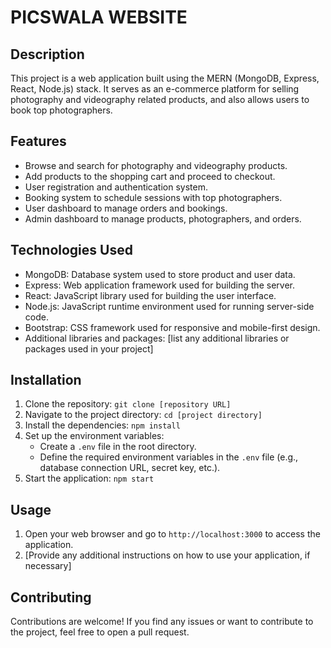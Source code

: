 # PICSWALA WEBSITE

## Description

This project is a web application built using the MERN (MongoDB, Express, React, Node.js) stack. It serves as an e-commerce platform for selling photography and videography related products, and also allows users to book top photographers.

## Features

- Browse and search for photography and videography products.
- Add products to the shopping cart and proceed to checkout.
- User registration and authentication system.
- Booking system to schedule sessions with top photographers.
- User dashboard to manage orders and bookings.
- Admin dashboard to manage products, photographers, and orders.

## Technologies Used

- MongoDB: Database system used to store product and user data.
- Express: Web application framework used for building the server.
- React: JavaScript library used for building the user interface.
- Node.js: JavaScript runtime environment used for running server-side code.
- Bootstrap: CSS framework used for responsive and mobile-first design.
- Additional libraries and packages: [list any additional libraries or packages used in your project]

## Installation

1. Clone the repository: `git clone [repository URL]`
2. Navigate to the project directory: `cd [project directory]`
3. Install the dependencies: `npm install`
4. Set up the environment variables:
   - Create a `.env` file in the root directory.
   - Define the required environment variables in the `.env` file (e.g., database connection URL, secret key, etc.).
5. Start the application: `npm start`

## Usage

1. Open your web browser and go to `http://localhost:3000` to access the application.
2. [Provide any additional instructions on how to use your application, if necessary]

## Contributing

Contributions are welcome! If you find any issues or want to contribute to the project, feel free to open a pull request.


